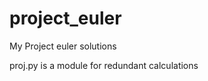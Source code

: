 project_euler
=============

My Project euler solutions

proj.py is a module for redundant calculations
